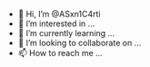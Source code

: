 - 👋 Hi, I’m @ASxn1C4rti
- 👀 I’m interested in ...
- 🌱 I’m currently learning ...
- 💞️ I’m looking to collaborate on ...
- 📫 How to reach me ...

<!---
ASxn1C4rti/ASxn1C4rti is a ✨ special ✨ repository because its `README.md` (this file) appears on your GitHub profile.
You can click the Preview link to take a look at your changes.
--->
